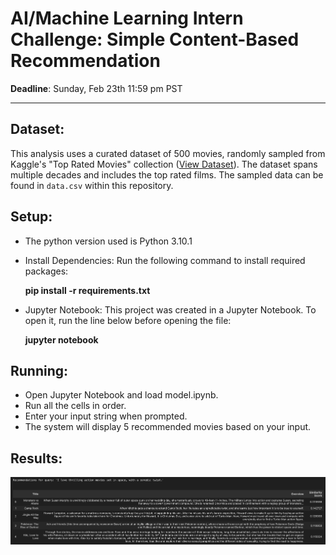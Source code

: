 # AI/Machine Learning Intern Challenge: Simple Content-Based Recommendation

**Deadline**: Sunday, Feb 23th 11:59 pm PST

---

## Dataset:
This analysis uses a curated dataset of 500 movies, randomly sampled from Kaggle's "Top Rated Movies" collection ([View Dataset](https://www.kaggle.com/datasets/yashkmd/top-rated-movies)). The dataset spans multiple decades and includes the top rated films. The sampled data can be found in `data.csv` within this repository.

## Setup:
- The python version used is Python 3.10.1
- Install Dependencies: Run the following command to install required packages:

  **pip install -r requirements.txt**
- Jupyter Notebook: This project was created in a Jupyter Notebook. To open it, run the line below before opening the file:

  **jupyter notebook**

## Running:
- Open Jupyter Notebook and load model.ipynb.
- Run all the cells in order.
- Enter your input string when prompted.
- The system will display 5 recommended movies based on your input.

## Results:
<p align="center">
  <img src="sample_output.png" width="1000">
</p>
